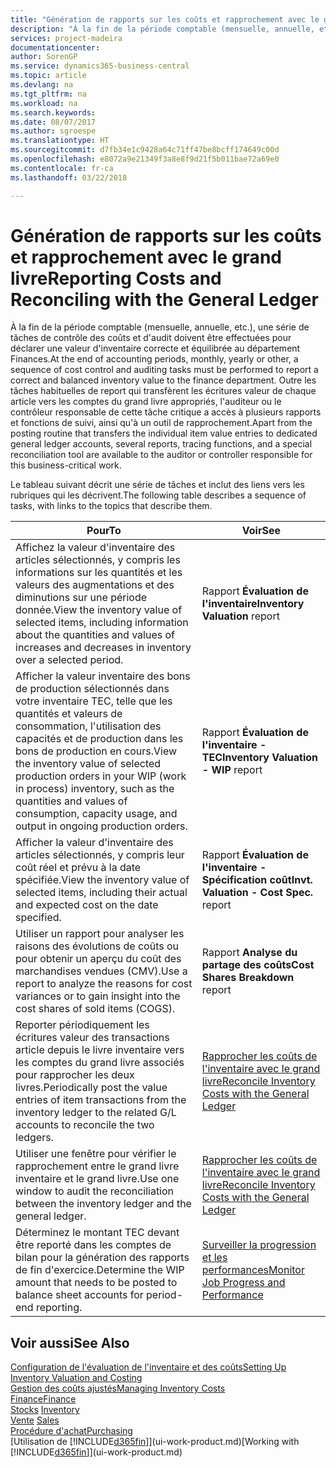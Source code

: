 ```yaml
---
title: "Génération de rapports sur les coûts et rapprochement avec le grand livre | Microsoft Docs"
description: "À la fin de la période comptable (mensuelle, annuelle, etc.), une série de tâches de contrôle des coûts et d'audit doivent être effectuées pour déclarer une valeur d'inventaire correcte et équilibrée au département Finances. Outre les tâches habituelles de report qui transfèrent les écritures valeur de chaque article vers les comptes du grand livre appropriés, l'auditeur ou le contrôleur responsable de cette tâche critique a accès à plusieurs rapports et fonctions de suivi, ainsi qu'à un outil de rapprochement."
services: project-madeira
documentationcenter: 
author: SorenGP
ms.service: dynamics365-business-central
ms.topic: article
ms.devlang: na
ms.tgt_pltfrm: na
ms.workload: na
ms.search.keywords: 
ms.date: 08/07/2017
ms.author: sgroespe
ms.translationtype: HT
ms.sourcegitcommit: d7fb34e1c9428a64c71ff47be8bcff174649c00d
ms.openlocfilehash: e8072a9e21349f3a8e8f9d21f5b011bae72a69e0
ms.contentlocale: fr-ca
ms.lasthandoff: 03/22/2018

---
```

# <a name="reporting-costs-and-reconciling-with-the-general-ledger"></a><span data-ttu-id="78e87-104">Génération de rapports sur les coûts et rapprochement avec le grand livre</span><span class="sxs-lookup"><span data-stu-id="78e87-104">Reporting Costs and Reconciling with the General Ledger</span></span>
<span data-ttu-id="78e87-105">À la fin de la période comptable (mensuelle, annuelle, etc.), une série de tâches de contrôle des coûts et d'audit doivent être effectuées pour déclarer une valeur d'inventaire correcte et équilibrée au département Finances.</span><span class="sxs-lookup"><span data-stu-id="78e87-105">At the end of accounting periods, monthly, yearly or other, a sequence of cost control and auditing tasks must be performed to report a correct and balanced inventory value to the finance department.</span></span> <span data-ttu-id="78e87-106">Outre les tâches habituelles de report qui transfèrent les écritures valeur de chaque article vers les comptes du grand livre appropriés, l'auditeur ou le contrôleur responsable de cette tâche critique a accès à plusieurs rapports et fonctions de suivi, ainsi qu'à un outil de rapprochement.</span><span class="sxs-lookup"><span data-stu-id="78e87-106">Apart from the posting routine that transfers the individual item value entries to dedicated general ledger accounts, several reports, tracing functions, and a special reconciliation tool are available to the auditor or controller responsible for this business-critical work.</span></span>  

 <span data-ttu-id="78e87-107">Le tableau suivant décrit une série de tâches et inclut des liens vers les rubriques qui les décrivent.</span><span class="sxs-lookup"><span data-stu-id="78e87-107">The following table describes a sequence of tasks, with links to the topics that describe them.</span></span>   

|<span data-ttu-id="78e87-108">**Pour**</span><span class="sxs-lookup"><span data-stu-id="78e87-108">**To**</span></span>|<span data-ttu-id="78e87-109">**Voir**</span><span class="sxs-lookup"><span data-stu-id="78e87-109">**See**</span></span>|  
|------------|-------------|  
|<span data-ttu-id="78e87-110">Affichez la valeur d'inventaire des articles sélectionnés, y compris les informations sur les quantités et les valeurs des augmentations et des diminutions sur une période donnée.</span><span class="sxs-lookup"><span data-stu-id="78e87-110">View the inventory value of selected items, including information about the quantities and values of increases and decreases in inventory over a selected period.</span></span>|<span data-ttu-id="78e87-111">Rapport **Évaluation de l'inventaire**</span><span class="sxs-lookup"><span data-stu-id="78e87-111">**Inventory Valuation** report</span></span>|  
|<span data-ttu-id="78e87-112">Afficher la valeur inventaire des bons de production sélectionnés dans votre inventaire TEC, telle que les quantités et valeurs de consommation, l'utilisation des capacités et de production dans les bons de production en cours.</span><span class="sxs-lookup"><span data-stu-id="78e87-112">View the inventory value of selected production orders in your WIP (work in process) inventory, such as the quantities and values of consumption, capacity usage, and output in ongoing production orders.</span></span>|<span data-ttu-id="78e87-113">Rapport **Évaluation de l'inventaire - TEC**</span><span class="sxs-lookup"><span data-stu-id="78e87-113">**Inventory Valuation - WIP** report</span></span>|  
|<span data-ttu-id="78e87-114">Afficher la valeur d'inventaire des articles sélectionnés, y compris leur coût réel et prévu à la date spécifiée.</span><span class="sxs-lookup"><span data-stu-id="78e87-114">View the inventory value of selected items, including their actual and expected cost on the date specified.</span></span>|<span data-ttu-id="78e87-115">Rapport **Évaluation de l'inventaire - Spécification coût**</span><span class="sxs-lookup"><span data-stu-id="78e87-115">**Invt. Valuation - Cost Spec.** report</span></span>|  
|<span data-ttu-id="78e87-116">Utiliser un rapport pour analyser les raisons des évolutions de coûts ou pour obtenir un aperçu du coût des marchandises vendues (CMV).</span><span class="sxs-lookup"><span data-stu-id="78e87-116">Use a report to analyze the reasons for cost variances or to gain insight into the cost shares of sold items (COGS).</span></span>|<span data-ttu-id="78e87-117">Rapport **Analyse du partage des coûts**</span><span class="sxs-lookup"><span data-stu-id="78e87-117">**Cost Shares Breakdown** report</span></span>|  
|<span data-ttu-id="78e87-118">Reporter périodiquement les écritures valeur des transactions article depuis le livre inventaire vers les comptes du grand livre associés pour rapprocher les deux livres.</span><span class="sxs-lookup"><span data-stu-id="78e87-118">Periodically post the value entries of item transactions from the inventory ledger to the related G/L accounts to reconcile the two ledgers.</span></span>|[<span data-ttu-id="78e87-119">Rapprocher les coûts de l'inventaire avec le grand livre</span><span class="sxs-lookup"><span data-stu-id="78e87-119">Reconcile Inventory Costs with the General Ledger</span></span>](finance-how-to-post-inventory-costs-to-the-general-ledger.md)|  
|<span data-ttu-id="78e87-120">Utiliser une fenêtre pour vérifier le rapprochement entre le grand livre inventaire et le grand livre.</span><span class="sxs-lookup"><span data-stu-id="78e87-120">Use one window to audit the reconciliation between the inventory ledger and the general ledger.</span></span>|[<span data-ttu-id="78e87-121">Rapprocher les coûts de l'inventaire avec le grand livre</span><span class="sxs-lookup"><span data-stu-id="78e87-121">Reconcile Inventory Costs with the General Ledger</span></span>](finance-how-to-post-inventory-costs-to-the-general-ledger.md)|  
|<span data-ttu-id="78e87-122">Déterminez le montant TEC devant être reporté dans les comptes de bilan pour la génération des rapports de fin d'exercice.</span><span class="sxs-lookup"><span data-stu-id="78e87-122">Determine the WIP amount that needs to be posted to balance sheet accounts for period-end reporting.</span></span>|[<span data-ttu-id="78e87-123">Surveiller la progression et les performances</span><span class="sxs-lookup"><span data-stu-id="78e87-123">Monitor Job Progress and Performance</span></span>](projects-how-monitor-progress-performance.md)|

## <a name="see-also"></a><span data-ttu-id="78e87-124">Voir aussi</span><span class="sxs-lookup"><span data-stu-id="78e87-124">See Also</span></span>  
[<span data-ttu-id="78e87-125">Configuration de l'évaluation de l'inventaire et des coûts</span><span class="sxs-lookup"><span data-stu-id="78e87-125">Setting Up Inventory Valuation and Costing</span></span>](finance-set-up-inventory-valuation-and-costing.md)  
[<span data-ttu-id="78e87-126">Gestion des coûts ajustés</span><span class="sxs-lookup"><span data-stu-id="78e87-126">Managing Inventory Costs</span></span>](finance-manage-inventory-costs.md)  
[<span data-ttu-id="78e87-127">Finance</span><span class="sxs-lookup"><span data-stu-id="78e87-127">Finance</span></span>](finance.md)  
<span data-ttu-id="78e87-128">[Stocks](inventory-manage-inventory.md) </span><span class="sxs-lookup"><span data-stu-id="78e87-128">[Inventory](inventory-manage-inventory.md) </span></span>  
<span data-ttu-id="78e87-129">[Vente](sales-manage-sales.md) </span><span class="sxs-lookup"><span data-stu-id="78e87-129">[Sales](sales-manage-sales.md) </span></span>  
[<span data-ttu-id="78e87-130">Procédure d'achat</span><span class="sxs-lookup"><span data-stu-id="78e87-130">Purchasing</span></span>](purchasing-manage-purchasing.md)  
<span data-ttu-id="78e87-131">[Utilisation de [!INCLUDE[d365fin](includes/d365fin_md.md)]](ui-work-product.md)</span><span class="sxs-lookup"><span data-stu-id="78e87-131">[Working with [!INCLUDE[d365fin](includes/d365fin_md.md)]](ui-work-product.md)</span></span>

